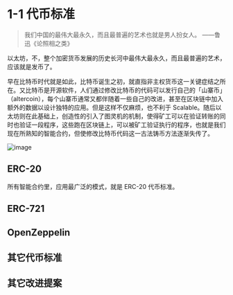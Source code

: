 # 1-1 代币标准

> 我们中国的最伟大最永久，而且最普遍的艺术也就是男人扮女人。
>   ——鲁迅《论照相之类》

以太坊，不，整个加密货币发展的历史长河中最伟大最永久，而且最普遍的艺术，应该就是发币了。

早在比特币时代就是如此，比特币诞生之初，就直指非主权货币这一关键症结之所在。又比特币是开源软件，人们通过修改比特币的代码可以发行自己的「山寨币」（altercoin），每个山寨币通常又都伴随着一些自己的改进，甚至在区块链中加入额外的数据以设计独特的应用。但是这样不仅麻烦，也不利于 Scalable。随后以太坊则在此基础上，创造性的引入了图灵机的机制，使得矿工可以在验证转账的同时也验证一段程序，这些跑在区块链上，可以被矿工验证执行的程序，也就是我们现在所熟知的智能合约，但使修改比特币代码这一古法铸币方法逐渐失传了。

![image](https://user-images.githubusercontent.com/2507027/190483662-56f3feb7-f26e-4c9d-a64c-2343b308fb95.png)

## ERC-20
所有智能合约里，应用最广泛的模式，就是 ERC-20 代币标准。
## ERC-721
## OpenZeppelin
## 其它代币标准
## 其它改进提案


